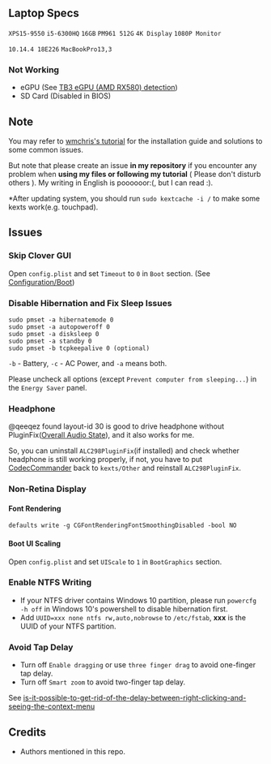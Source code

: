 ## Laptop Specs

`XPS15-9550`  `i5-6300HQ`  `16GB`  `PM961 512G`  `4K Display`  `1080P Monitor`

`10.14.4 18E226`  `MacBookPro13,3 `

### Not Working 

- eGPU (See [TB3 eGPU (AMD RX580) detection](https://www.tonymacx86.com/threads/lenovo-t480s-tb3-egpu-amd-rx580-detection.272391/#post-1915926))
- SD Card (Disabled in BIOS)

## Note

You may refer to [wmchris's tutorial](https://github.com/wmchris/DellXPS15-9550-OSX) for the installation guide and solutions to some common issues. 

But note that please create an issue **in my repository** if you encounter any problem when **using my files or following my tutorial** ( Please don't disturb others ). My writing in English is poooooor:(, but I can read :).

*After updating system, you should run `sudo kextcache -i /` to make some kexts work(e.g. touchpad).

## Issues

### Skip Clover GUI

Open `config.plist` and set  `Timeout` to `0`  in `Boot` section. (See [Configuration/Boot](https://clover-wiki.zetam.org/Configuration/Boot))

### Disable Hibernation and Fix Sleep Issues

```shell
sudo pmset -a hibernatemode 0
sudo pmset -a autopoweroff 0
sudo pmset -a disksleep 0
sudo pmset -a standby 0
sudo pmset -b tcpkeepalive 0 (optional)
```

`-b` - Battery, `-c` - AC Power, and `-a` means both.

Please uncheck all options (except `Prevent computer from sleeping...`) in the `Energy Saver` panel.

### Headphone

@qeeqez found layout-id 30 is good to drive headphone without PluginFix([Overall Audio State](https://github.com/daliansky/XiaoMi-Pro/issues/96)), and it also works for me. 

So, you can uninstall `ALC298PluginFix`(if installed) and check whether headphone is still working properly, if not, you have to put [CodecCommander](https://bitbucket.org/RehabMan/os-x-eapd-codec-commander/downloads/) back to `kexts/Other` and reinstall `ALC298PluginFix`.

### Non-Retina Display

#### Font Rendering

```shell
defaults write -g CGFontRenderingFontSmoothingDisabled -bool NO
```

#### Boot UI Scaling

Open `config.plist` and set  `UIScale` to `1`  in `BootGraphics` section.

### Enable NTFS Writing

- If your NTFS driver contains Windows 10 partition, please run `powercfg -h off`  in Windows 10's powershell to disable hibernation first.
- Add `UUID=xxx none ntfs rw,auto,nobrowse` to `/etc/fstab`, **xxx** is the UUID of your NTFS partition.

### Avoid Tap Delay

- Turn off `Enable dragging` or use `three finger drag` to avoid one-finger tap delay.
- Turn off `Smart zoom` to avoid two-finger tap delay.

See [is-it-possible-to-get-rid-of-the-delay-between-right-clicking-and-seeing-the-context-menu](https://apple.stackexchange.com/a/218181)

## Credits

- Authors mentioned in this repo.

